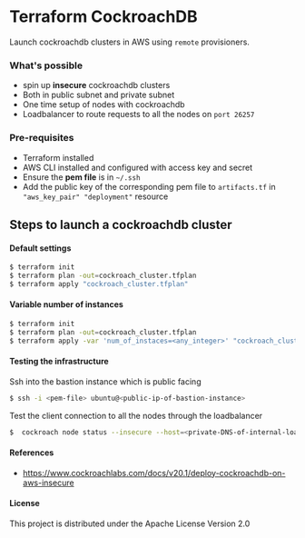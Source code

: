 # Terraform CockroachDB

Launch cockroachdb clusters in AWS using `remote` provisioners.

### What's possible

  - spin up **insecure** cockroachdb clusters
  - Both in public subnet and private subnet
  - One time setup of nodes with cockroachdb
  - Loadbalancer to route requests to all the nodes on `port 26257`

### Pre-requisites

  - Terraform installed
  - AWS CLI installed and configured with access key and secret
  - Ensure the **pem file** is in `~/.ssh`
  - Add the public key of the corresponding pem file to `artifacts.tf` in `"aws_key_pair" "deployment"` resource

## Steps to launch a cockroachdb cluster

#### Default settings
```sh
$ terraform init
$ terraform plan -out=cockroach_cluster.tfplan
$ terraform apply "cockroach_cluster.tfplan"
```

#### Variable number of instances
```sh
$ terraform init
$ terraform plan -out=cockroach_cluster.tfplan
$ terraform apply -var 'num_of_instaces=<any_integer>' "cockroach_cluster.tfplan"
```

#### Testing the infrastructure

Ssh into the bastion instance which is public facing
```sh
$ ssh -i <pem-file> ubuntu@<public-ip-of-bastion-instance>
```

Test the client connection to all the nodes through the loadbalancer
```sh
$  cockroach node status --insecure --host=<private-DNS-of-internal-loadbalancer>
```
#### References
- https://www.cockroachlabs.com/docs/v20.1/deploy-cockroachdb-on-aws-insecure

#### License
This project is distributed under the Apache License Version 2.0